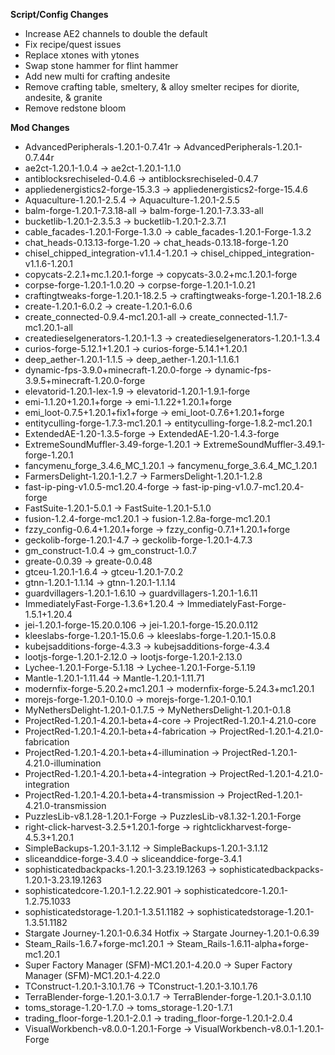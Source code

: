 **Script/Config Changes**
- Increase AE2 channels to double the default
- Fix recipe/quest issues
- Replace xtones with ytones
- Swap stone hammer for flint hammer
- Add new multi for crafting andesite
- Remove crafting table, smeltery, & alloy smelter recipes for diorite, andesite, & granite
- Remove redstone bloom

**Mod Changes**
- AdvancedPeripherals-1.20.1-0.7.41r -> AdvancedPeripherals-1.20.1-0.7.44r
- ae2ct-1.20.1-1.0.4 -> ae2ct-1.20.1-1.1.0
- antiblocksrechiseled-0.4.6 -> antiblocksrechiseled-0.4.7
- appliedenergistics2-forge-15.3.3 -> appliedenergistics2-forge-15.4.6
- Aquaculture-1.20.1-2.5.4 -> Aquaculture-1.20.1-2.5.5
- balm-forge-1.20.1-7.3.18-all -> balm-forge-1.20.1-7.3.33-all
- bucketlib-1.20.1-2.3.5.3 -> bucketlib-1.20.1-2.3.7.1
- cable_facades-1.20.1-Forge-1.3.0 -> cable_facades-1.20.1-Forge-1.3.2
- chat_heads-0.13.13-forge-1.20 -> chat_heads-0.13.18-forge-1.20
- chisel_chipped_integration-v1.1.4-1.20.1 -> chisel_chipped_integration-v1.1.6-1.20.1
- copycats-2.2.1+mc.1.20.1-forge -> copycats-3.0.2+mc.1.20.1-forge
- corpse-forge-1.20.1-1.0.20 -> corpse-forge-1.20.1-1.0.21
- craftingtweaks-forge-1.20.1-18.2.5 -> craftingtweaks-forge-1.20.1-18.2.6
- create-1.20.1-6.0.2 -> create-1.20.1-6.0.6
- create_connected-0.9.4-mc1.20.1-all -> create_connected-1.1.7-mc1.20.1-all
- createdieselgenerators-1.20.1-1.3 -> createdieselgenerators-1.20.1-1.3.4
- curios-forge-5.12.1+1.20.1 -> curios-forge-5.14.1+1.20.1
- deep_aether-1.20.1-1.1.5 -> deep_aether-1.20.1-1.1.6.1
- dynamic-fps-3.9.0+minecraft-1.20.0-forge -> dynamic-fps-3.9.5+minecraft-1.20.0-forge
- elevatorid-1.20.1-lex-1.9 -> elevatorid-1.20.1-1.9.1-forge
- emi-1.1.20+1.20.1+forge -> emi-1.1.22+1.20.1+forge
- emi_loot-0.7.5+1.20.1+fix1+forge -> emi_loot-0.7.6+1.20.1+forge
- entityculling-forge-1.7.3-mc1.20.1 -> entityculling-forge-1.8.2-mc1.20.1
- ExtendedAE-1.20-1.3.5-forge -> ExtendedAE-1.20-1.4.3-forge
- ExtremeSoundMuffler-3.49-forge-1.20.1 -> ExtremeSoundMuffler-3.49.1-forge-1.20.1
- fancymenu_forge_3.4.6_MC_1.20.1 -> fancymenu_forge_3.6.4_MC_1.20.1
- FarmersDelight-1.20.1-1.2.7 -> FarmersDelight-1.20.1-1.2.8
- fast-ip-ping-v1.0.5-mc1.20.4-forge -> fast-ip-ping-v1.0.7-mc1.20.4-forge
- FastSuite-1.20.1-5.0.1 -> FastSuite-1.20.1-5.1.0
- fusion-1.2.4-forge-mc1.20.1 -> fusion-1.2.8a-forge-mc1.20.1
- fzzy_config-0.6.4+1.20.1+forge -> fzzy_config-0.7.1+1.20.1+forge
- geckolib-forge-1.20.1-4.7 -> geckolib-forge-1.20.1-4.7.3
- gm_construct-1.0.4 -> gm_construct-1.0.7
- greate-0.0.39 -> greate-0.0.48
- gtceu-1.20.1-1.6.4 -> gtceu-1.20.1-7.0.2
- gtnn-1.20.1-1.1.14 -> gtnn-1.20.1-1.1.14
- guardvillagers-1.20.1-1.6.10 -> guardvillagers-1.20.1-1.6.11
- ImmediatelyFast-Forge-1.3.6+1.20.4 -> ImmediatelyFast-Forge-1.5.1+1.20.4
- jei-1.20.1-forge-15.20.0.106 -> jei-1.20.1-forge-15.20.0.112
- kleeslabs-forge-1.20.1-15.0.6 -> kleeslabs-forge-1.20.1-15.0.8
- kubejsadditions-forge-4.3.3 -> kubejsadditions-forge-4.3.4
- lootjs-forge-1.20.1-2.12.0 -> lootjs-forge-1.20.1-2.13.0
- Lychee-1.20.1-Forge-5.1.18 -> Lychee-1.20.1-Forge-5.1.19
- Mantle-1.20.1-1.11.44 -> Mantle-1.20.1-1.11.71
- modernfix-forge-5.20.2+mc1.20.1 -> modernfix-forge-5.24.3+mc1.20.1
- morejs-forge-1.20.1-0.10.0 -> morejs-forge-1.20.1-0.10.1
- MyNethersDelight-1.20.1-0.1.7.5 -> MyNethersDelight-1.20.1-0.1.8
- ProjectRed-1.20.1-4.20.1-beta+4-core -> ProjectRed-1.20.1-4.21.0-core
- ProjectRed-1.20.1-4.20.1-beta+4-fabrication -> ProjectRed-1.20.1-4.21.0-fabrication
- ProjectRed-1.20.1-4.20.1-beta+4-illumination -> ProjectRed-1.20.1-4.21.0-illumination
- ProjectRed-1.20.1-4.20.1-beta+4-integration -> ProjectRed-1.20.1-4.21.0-integration
- ProjectRed-1.20.1-4.20.1-beta+4-transmission -> ProjectRed-1.20.1-4.21.0-transmission
- PuzzlesLib-v8.1.28-1.20.1-Forge -> PuzzlesLib-v8.1.32-1.20.1-Forge
- right-click-harvest-3.2.5+1.20.1-forge -> rightclickharvest-forge-4.5.3+1.20.1
- SimpleBackups-1.20.1-3.1.12 -> SimpleBackups-1.20.1-3.1.12
- sliceanddice-forge-3.4.0 -> sliceanddice-forge-3.4.1
- sophisticatedbackpacks-1.20.1-3.23.19.1263 -> sophisticatedbackpacks-1.20.1-3.23.19.1263
- sophisticatedcore-1.20.1-1.2.22.901 -> sophisticatedcore-1.20.1-1.2.75.1033
- sophisticatedstorage-1.20.1-1.3.51.1182 -> sophisticatedstorage-1.20.1-1.3.51.1182
- Stargate Journey-1.20.1-0.6.34 Hotfix -> Stargate Journey-1.20.1-0.6.39
- Steam_Rails-1.6.7+forge-mc1.20.1 -> Steam_Rails-1.6.11-alpha+forge-mc1.20.1
- Super Factory Manager (SFM)-MC1.20.1-4.20.0 -> Super Factory Manager (SFM)-MC1.20.1-4.22.0
- TConstruct-1.20.1-3.10.1.76 -> TConstruct-1.20.1-3.10.1.76
- TerraBlender-forge-1.20.1-3.0.1.7 -> TerraBlender-forge-1.20.1-3.0.1.10
- toms_storage-1.20-1.7.0 -> toms_storage-1.20-1.7.1
- trading_floor-forge-1.20.1-2.0.1 -> trading_floor-forge-1.20.1-2.0.4
- VisualWorkbench-v8.0.0-1.20.1-Forge -> VisualWorkbench-v8.0.1-1.20.1-Forge
